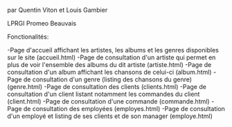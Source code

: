 par Quentin Viton et Louis Gambier

LPRGI Promeo Beauvais

Fonctionalités:

-Page d'accueil affichant les artistes, les albums et les genres disponibles sur le site (accueil.html)
-Page de consultation d'un artiste qui permet en plus de voir l'ensemble des albums du dit artiste (artiste.html)
-Page de consultation d'un album affichant les chansons de celui-ci (album.html)
-Page de consultation d'un genre (listing des chansons du genre) (genre.html)
-Page de consultation des clients (clients.html)
-Page de consultation d'un client listant notamment les commandes du client (client.html)
-Page de consultation d'une commande (commande.html)
-Page de consultation des employées (employes.html)
-Page de consultation d'un employé et listing de ses clients et de son manager (employe.html)
